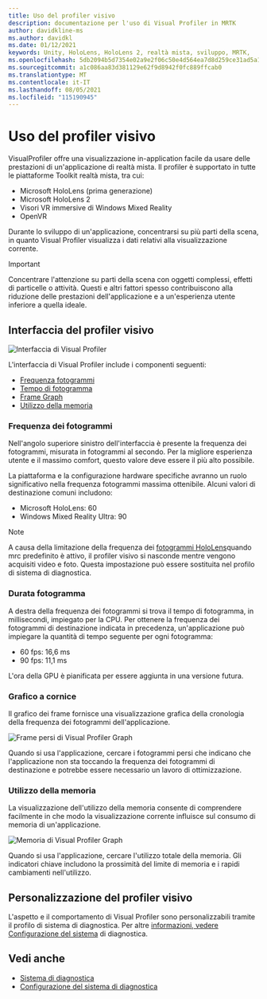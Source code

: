 ```yaml
---
title: Uso del profiler visivo
description: documentazione per l'uso di Visual Profiler in MRTK
author: davidkline-ms
ms.author: davidkl
ms.date: 01/12/2021
keywords: Unity, HoloLens, HoloLens 2, realtà mista, sviluppo, MRTK,
ms.openlocfilehash: 5db2094b5d7354e02a9e2f06c50e4d564ea7d8d259ce31ad5a11f49a71e27839
ms.sourcegitcommit: a1c086aa83d381129e62f9d8942f0fc889ffcab0
ms.translationtype: MT
ms.contentlocale: it-IT
ms.lasthandoff: 08/05/2021
ms.locfileid: "115190945"
---
```

# <a name="using-the-visual-profiler"></a>Uso del profiler visivo

VisualProfiler offre una visualizzazione in-application facile da usare delle prestazioni di un'applicazione di realtà mista. Il profiler è supportato in tutte le piattaforme Toolkit realtà mista, tra cui:

- Microsoft HoloLens (prima generazione)
- Microsoft HoloLens 2
- Visori VR immersive di Windows Mixed Reality
- OpenVR

Durante lo sviluppo di un'applicazione, concentrarsi su più parti della scena, in quanto Visual Profiler visualizza i dati relativi alla visualizzazione corrente.

> [!IMPORTANT]
> Concentrare l'attenzione su parti della scena con oggetti complessi, effetti di particelle o attività. Questi e altri fattori spesso contribuiscono alla riduzione delle prestazioni dell'applicazione e a un'esperienza utente inferiore a quella ideale.

## <a name="visual-profiler-interface"></a>Interfaccia del profiler visivo

![Interfaccia di Visual Profiler](../images/diagnostics/VisualProfiler.png)

L'interfaccia di Visual Profiler include i componenti seguenti:

- [Frequenza fotogrammi](#frame-rate)
- [Tempo di fotogramma](#frame-time)
- [Frame Graph](#frame-graph)
- [Utilizzo della memoria](#memory-utilization)

### <a name="frame-rate"></a>Frequenza dei fotogrammi

Nell'angolo superiore sinistro dell'interfaccia è presente la frequenza dei fotogrammi, misurata in fotogrammi al secondo. Per la migliore esperienza utente e il massimo comfort, questo valore deve essere il più alto possibile.

La piattaforma e la configurazione hardware specifiche avranno un ruolo significativo nella frequenza fotogrammi massima ottenibile. Alcuni valori di destinazione comuni includono:

- Microsoft HoloLens: 60
- Windows Mixed Reality Ultra: 90

> [!NOTE]
> A causa della limitazione della frequenza dei [fotogrammi HoloLens](/windows/mixed-reality/mixed-reality-capture-for-developers#what-to-expect-when-mrc-is-enabled-on-hololens)quando mrc predefinito è attivo, il profiler visivo si nasconde mentre vengono acquisiti video e foto. Questa impostazione può essere sostituita nel profilo di sistema di diagnostica.

### <a name="frame-time"></a>Durata fotogramma

A destra della frequenza dei fotogrammi si trova il tempo di fotogramma, in millisecondi, impiegato per la CPU. Per ottenere la frequenza dei fotogrammi di destinazione indicata in precedenza, un'applicazione può impiegare la quantità di tempo seguente per ogni fotogramma:

- 60 fps: 16,6 ms
- 90 fps: 11,1 ms

L'ora della GPU è pianificata per essere aggiunta in una versione futura.

### <a name="frame-graph"></a>Grafico a cornice

Il grafico dei frame fornisce una visualizzazione grafica della cronologia della frequenza dei fotogrammi dell'applicazione.

![Frame persi di Visual Profiler Graph](../images/diagnostics/VisualProfilerMissedFrames.png)

Quando si usa l'applicazione, cercare i fotogrammi persi che indicano che l'applicazione non sta toccando la frequenza dei fotogrammi di destinazione e potrebbe essere necessario un lavoro di ottimizzazione.

### <a name="memory-utilization"></a>Utilizzo della memoria

La visualizzazione dell'utilizzo della memoria consente di comprendere facilmente in che modo la visualizzazione corrente influisce sul consumo di memoria di un'applicazione.

![Memoria di Visual Profiler Graph](../images/diagnostics/VisualProfilerMemory.png)

Quando si usa l'applicazione, cercare l'utilizzo totale della memoria. Gli indicatori chiave includono la prossimità del limite di memoria e i rapidi cambiamenti nell'utilizzo.

## <a name="customizing-the-visual-profiler"></a>Personalizzazione del profiler visivo

L'aspetto e il comportamento di Visual Profiler sono personalizzabili tramite il profilo di sistema di diagnostica. Per altre [informazioni, vedere Configurazione del sistema](configuring-diagnostics.md) di diagnostica.

## <a name="see-also"></a>Vedi anche

- [Sistema di diagnostica](diagnostics-system-getting-started.md)
- [Configurazione del sistema di diagnostica](configuring-diagnostics.md)
